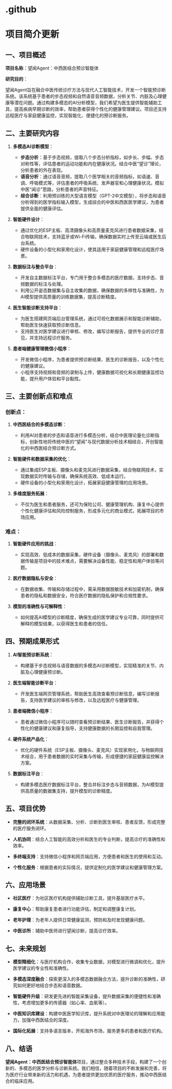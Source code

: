 # .github
# 项目简介更新

## 一、项目概述

**项目名称**：望闻Agent：中西医结合预诊智能体

**研究目的**：

望闻Agent旨在融合中医传统诊疗方法与现代人工智能技术，开发一个智能预诊断系统。该系统基于患者的步态视频和自然语音音频数据，分析关节、内脏及心理健康等潜在问题。通过构建多模态的AI分析模型，我们希望为医生提供智能辅助工具，提高疾病早期诊断的效率，帮助患者获得个性化的健康管理建议。项目还支持远程医疗与家庭健康监控，实现智能化、便捷化的预诊断服务。

## 二、主要研究内容

1. **多模态AI诊断模型**：

   - **步态分析**：基于步态视频，提取八个步态分析指标，如步长、步幅、步态对称性等，评估患者的运动功能和内在健康状况。结合中医“望诊”理论，分析患者的外在表现。
   - **语音分析**：通过语音音频，提取八个医学相关的音频指标，如语速、音调、呼吸模式等，评估患者的呼吸系统、发声器官和心理健康状况。模拟中医“闻诊”思路，分析患者的声音特征。
   - **综合诊断**：利用预训练的大型语言模型（GPT-2中文模型），将步态和语音分析得到的医学指标输入模型，生成综合的中医和西医医学建议，为患者提供全面的健康评估。

2. **智能硬件设计**：

   - 通过优化的ESP主板、高清摄像头和高质量麦克风进行患者数据采集，结合物联网技术，支持蓝牙或Wi-Fi传输，确保数据实时上传至云端或医生后台系统。
   - 硬件设备的小型化和家用化设计，使其适用于家庭健康管理和远程医疗场景。

3. **数据标注与整合平台**：

   - 开发自主数据标注平台，专门用于整合多模态的医疗数据，支持步态、音频数据的标注与处理。
   - 利用公开姿态数据集与自主收集的数据，确保数据的多样性与准确性，为AI模型提供高质量的训练数据集，提高诊断精度。

4. **医生智能诊断支持平台**：

   - 为医生搭建网页端后台管理系统，通过可视化数据展示和智能诊断辅助，帮助医生快速获取预诊断信息。
   - 支持医生对医学建议进行审核、修改，编写诊断报告，提供专业的诊疗意见，并支持远程诊疗服务。

5. **患者端健康管理微信小程序**：

   - 开发微信小程序，为患者提供预诊断结果、医生的诊断报告，以及个性化的健康建议。
   - 小程序支持视频和音频的录制与上传，健康数据可视化和长期健康监控功能，提升用户体验和平台黏性。

## 三、主要创新点和难点

### 创新点：

1. **中西医结合的多模态诊断**：

   - 利用AI对患者的步态和语音进行多模态分析，结合中医理论量化诊断指标，创新性地将传统中医的“望闻”与现代数据分析技术相结合，开创智能化的中西医结合预诊断方式。

2. **智能硬件和数据采集的优化**：

   - 通过集成ESP主板、摄像头和麦克风进行数据采集，结合物联网技术，实现数据实时传输与存储，确保系统高效、低成本运行。
   - 硬件设备的小型化和家用化设计，拓展家庭健康管理的应用场景。

3. **多维度服务拓展**：

   - 不仅为医生和患者服务，还可为保险公司、健康管理机构、康复中心提供个性化健康评估和风险控制服务，形成多元化的商业模式，拓展项目的市场应用。

### 难点：

1. **智能硬件应用的挑战**：

   - 实现高效、低成本的数据采集，硬件设备（摄像头、麦克风）的部署和数据传输是项目中的技术难点，需要解决设备性能、稳定性和用户体验等问题。

2. **医疗数据隐私与安全**：

   - 在数据收集、传输和存储过程中，需采用数据脱敏技术和加密机制，确保患者的隐私和数据安全，符合医疗数据的隐私保护和合规性要求。

3. **模型的准确性与可解释性**：

   - 如何提高AI模型的诊断精度，确保生成的医学建议专业可靠，同时提供可解释的模型结果，以获得医生和患者的信任。

## 四、预期成果形式

1. **AI智能预诊断系统**：

   - 构建基于步态视频与语音数据的多模态AI诊断模型，实现精准的关节、内脏及心理健康预诊断。

2. **医生端智能诊断平台**：

   - 开发医生端网页管理系统，帮助医生高效查看预诊断信息，编写诊断报告，支持医学建议的审核与修改，以及远程医疗与健康管理。

3. **患者端微信小程序**：

   - 患者通过微信小程序可以随时查看预诊断结果、医生诊断报告，并获得个性化的健康建议和康复指导，支持健康数据的长期监控和自我管理。

4. **硬件系统产品化**：

   - 优化的硬件系统（ESP主板、摄像头、麦克风）实现家用化，与物联网技术结合，用于患者数据的实时采集与传输，形成便捷的家庭健康监控解决方案。

5. **数据标注平台**：

   - 构建多模态医疗数据标注平台，整合并标注步态与音频数据，为AI模型提供高质量的数据集支持，提升模型的诊断精度。

## 五、项目优势

- **完整的闭环系统**：从数据采集、分析、诊断到医生审核、患者反馈，形成完整的医疗服务闭环。

- **人机协同**：结合人工智能的高效分析和医生的专业判断，提高诊疗的准确性和效率。

- **多终端支持**：支持微信小程序和网页端应用，方便患者和医生的使用和互动。

- **个性化服务**：根据患者的实际情况，提供定制化的医学建议和健康管理方案。

## 六、应用场景

- **社区医疗**：为社区医疗机构提供辅助诊断工具，提升基层医疗水平。

- **康复中心**：帮助康复患者进行功能评估，制定和调整康复计划。

- **老年护理**：为老年人提供日常健康监测，预防和及时发现健康问题。

- **中医诊所**：辅助中医师进行望闻诊断，提高诊疗效率。

## 七、未来规划

- **模型精细化**：与医疗机构合作，收集专业数据，对模型进行微调和优化，提升医学建议的专业性和准确性。

- **多模态深度融合**：探索更深入的多模态数据融合方法，提升诊断的准确性，研究如何更好地结合步态和语音数据。

- **智能硬件升级**：研发更先进的智能采集设备，提升数据采集的便捷性和准确性，考虑增加更多的传感器（如心率、血氧等）。

- **中医知识库建设**：构建中医医学知识库，提升系统对中医理论的理解和应用能力，加强中西医结合的深度。

- **国际化拓展**：支持多语言版本，开拓海外市场，服务更多的患者和医疗机构。

## 八、结语

**望闻Agent：中西医结合预诊智能体**项目，通过整合多种技术手段，构建了一个创新的、多模态的医学分析与诊断系统。我们相信，随着项目的不断发展和完善，将为医疗行业带来新的活力和机遇，为患者提供更加优质的医疗服务，推动中西医结合的临床应用。
